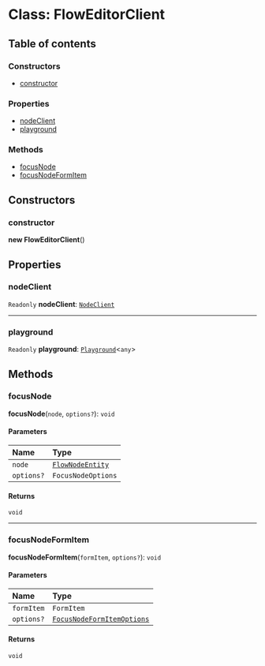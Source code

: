 # Class: FlowEditorClient

## Table of contents

### Constructors

* [constructor](/en/auto-docs/fixed-layout-editor/classes/FlowEditorClient.md#constructor)

### Properties

* [nodeClient](/en/auto-docs/fixed-layout-editor/classes/FlowEditorClient.md#nodeclient)
* [playground](/en/auto-docs/fixed-layout-editor/classes/FlowEditorClient.md#playground)

### Methods

* [focusNode](/en/auto-docs/fixed-layout-editor/classes/FlowEditorClient.md#focusnode)
* [focusNodeFormItem](/en/auto-docs/fixed-layout-editor/classes/FlowEditorClient.md#focusnodeformitem)

## Constructors

### constructor

**new FlowEditorClient**()

## Properties

### nodeClient

`Readonly` **nodeClient**: [`NodeClient`](/en/auto-docs/fixed-layout-editor/classes/NodeClient.md)

***

### playground

`Readonly` **playground**: [`Playground`](/en/auto-docs/fixed-layout-editor/classes/Playground.md)<`any`>

## Methods

### focusNode

**focusNode**(`node`, `options?`): `void`

#### Parameters

| Name | Type |
| :------ | :------ |
| `node` | [`FlowNodeEntity`](/en/auto-docs/fixed-layout-editor/classes/FlowNodeEntity-1.md) |
| `options?` | `FocusNodeOptions` |

#### Returns

`void`

***

### focusNodeFormItem

**focusNodeFormItem**(`formItem`, `options?`): `void`

#### Parameters

| Name | Type |
| :------ | :------ |
| `formItem` | `FormItem` |
| `options?` | [`FocusNodeFormItemOptions`](/en/auto-docs/fixed-layout-editor/interfaces/FocusNodeFormItemOptions.md) |

#### Returns

`void`
